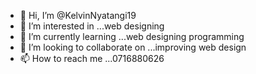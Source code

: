 - 👋 Hi, I’m @KelvinNyatangi19
- 👀 I’m interested in ...web designing
- 🌱 I’m currently learning ...web designing programming
- 💞️ I’m looking to collaborate on ...improving web design
- 📫 How to reach me ...0716880626

<!---
KelvinNyatangi19/KelvinNyatangi19 is a ✨ special ✨ repository because its `README.md` (this file) appears on your GitHub profile.
You can click the Preview link to take a look at your changes.
--->
